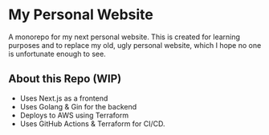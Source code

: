 # My Personal Website

A monorepo for my next personal website. This is created for learning purposes and to replace my old, ugly personal website, which I hope no one is unfortunate enough to see.

## About this Repo (WIP)
* Uses Next.js as a frontend
* Uses Golang & Gin for the backend
* Deploys to AWS using Terraform
* Uses GitHub Actions & Terraform for CI/CD.